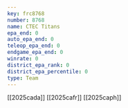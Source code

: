 ```yaml
---
key: frc8768
number: 8768
name: CTEC Titans
epa_end: 0
auto_epa_end: 0
teleop_epa_end: 0
endgame_epa_end: 0
winrate: 0
district_epa_rank: 0
district_epa_percentile: 0
type: Team
---
```

[[2025cada]]
[[2025cafr]]
[[2025caph]]

